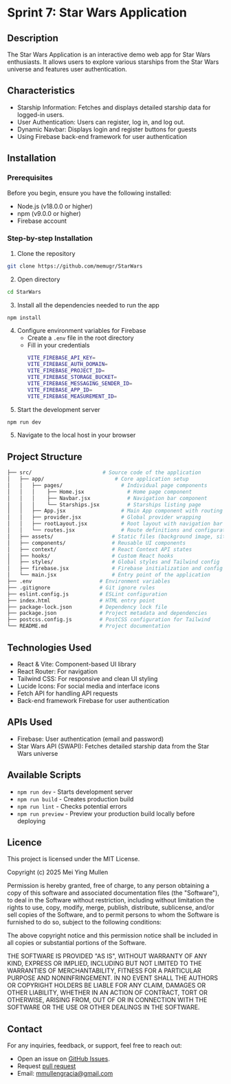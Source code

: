 # Sprint 7: Star Wars Application

## Description
The Star Wars Application is an interactive demo web app for Star Wars enthusiasts.
It allows users to explore various starships from the Star Wars universe and features user authentication.

## Characteristics
- Starship Information: Fetches and displays detailed starship data for logged-in users.
- User Authentication: Users can register, log in, and log out.
- Dynamic Navbar: Displays login and register buttons for guests
- Using Firebase back-end framework for user authentication

## Installation 

### Prerequisites
Before you begin, ensure you have the following installed:
- Node.js (v18.0.0 or higher)
- npm (v9.0.0 or higher)
- Firebase account

### Step-by-step Installation
1. Clone the repository
```bash
git clone https://github.com/memugr/StarWars
```

2. Open directory
```bash
cd StarWars
```

3. Install all the dependencies needed to run the app
```bash
npm install
```

4. Configure environment variables for Firebase
   - Create a ```.env``` file in the root directory
   - Fill in your credentials
     ```bash
     VITE_FIREBASE_API_KEY=
     VITE_FIREBASE_AUTH_DOMAIN=
     VITE_FIREBASE_PROJECT_ID=
     VITE_FIREBASE_STORAGE_BUCKET=
     VITE_FIREBASE_MESSAGING_SENDER_ID=
     VITE_FIREBASE_APP_ID=
     VITE_FIREBASE_MEASUREMENT_ID=
     ```
4. Start the development server
```bash
npm run dev
```

5. Navigate to the local host in your browser

## Project Structure

```bash
├── src/                       # Source code of the application
│   ├── app/                       # Core application setup
│   │   ├── pages/                   # Individual page components
│   │   │    ├── Home.jsx              # Home page component
│   │   │    ├── Navbar.jsx            # Navigation bar component
│   │   │    └── Starships.jsx         # Starships listing page
│   │   ├── App.jsx                  # Main App component with routing setup
│   │   ├── provider.jsx             # Global provider wrapping
│   │   ├── rootLayout.jsx           # Root layout with navigation bar and page
│   │   └── routes.jsx               # Route definitions and configuration
│   ├── assets/                   # Static files (background image, site icon)
│   ├── components/               # Reusable UI components
│   ├── context/                  # React Context API states
│   ├── hooks/                    # Custom React hooks
│   ├── styles/                   # Global styles and Tailwind config
│   ├── firebase.jsx              # Firebase initialization and config
│   └── main.jsx                  # Entry point of the application
├── .env                      # Environment variables
├── .gitignore                # Git ignore rules
├── eslint.config.js          # ESLint configuration
├── index.html                # HTML entry point
├── package-lock.json         # Dependency lock file
├── package.json              # Project metadata and dependencies
├── postcss.config.js         # PostCSS configuration for Tailwind
└── README.md                 # Project documentation
```

## Technologies Used 
- React & Vite: Component-based UI library
- React Router: For navigation
- Tailwind CSS: For responsive and clean UI styling
- Lucide Icons: For social media and interface icons
- Fetch API for handling API requests
- Back-end framework Firebase for user authentication

## APIs Used
- Firebase: User authentication (email and password)
- Star Wars API (SWAPI): Fetches detailed starship data from the Star Wars universe

## Available Scripts
- `npm run dev` - Starts development server
- `npm run build` - Creates production build
- `npm run lint` - Checks potential errors
- `npm run preview` - Preview your production build locally before deploying

## Licence 
This project is licensed under the MIT License.

Copyright (c) 2025 Mei Ying Mullen

Permission is hereby granted, free of charge, to any person obtaining a copy
of this software and associated documentation files (the "Software"), to deal
in the Software without restriction, including without limitation the rights
to use, copy, modify, merge, publish, distribute, sublicense, and/or sell
copies of the Software, and to permit persons to whom the Software is
furnished to do so, subject to the following conditions:

The above copyright notice and this permission notice shall be included in all
copies or substantial portions of the Software.

THE SOFTWARE IS PROVIDED "AS IS", WITHOUT WARRANTY OF ANY KIND, EXPRESS OR
IMPLIED, INCLUDING BUT NOT LIMITED TO THE WARRANTIES OF MERCHANTABILITY,
FITNESS FOR A PARTICULAR PURPOSE AND NONINFRINGEMENT. IN NO EVENT SHALL THE
AUTHORS OR COPYRIGHT HOLDERS BE LIABLE FOR ANY CLAIM, DAMAGES OR OTHER
LIABILITY, WHETHER IN AN ACTION OF CONTRACT, TORT OR OTHERWISE, ARISING FROM,
OUT OF OR IN CONNECTION WITH THE SOFTWARE OR THE USE OR OTHER DEALINGS IN THE
SOFTWARE.

## Contact
For any inquiries, feedback, or support, feel free to reach out:  

- Open an issue on [GitHub Issues](https://github.com/memugr/Sprint-7-StarWars/issues).
- Request [pull request](https://github.com/memugr/Sprint-7-StarWars/pulls)  
- Email: mmullengracia@gmail.com

